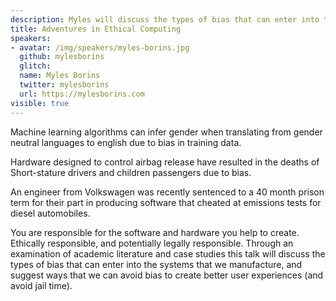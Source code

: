 ```yaml
---
description: Myles will discuss the types of bias that can enter into the systems that we build and suggest ways to avoid bias, create better user experiences, and avoid jail time.
title: Adventures in Ethical Computing
speakers:
- avatar: /img/speakers/myles-borins.jpg
  github: mylesborins
  glitch:
  name: Myles Borins
  twitter: mylesborins
  url: https://mylesborins.com
visible: true
---
```


Machine learning algorithms can infer gender when translating from gender neutral languages to english due to bias in training data.

Hardware designed to control airbag release have resulted in the deaths of Short-stature drivers and children passengers due to bias.

An engineer from Volkswagen was recently sentenced to a 40 month prison term for their part in producing software that cheated at emissions tests for diesel automobiles.

You are responsible for the software and hardware you help to create. Ethically responsible, and potentially legally responsible. Through an examination of academic literature and case studies this talk will discuss the types of bias that can enter into the systems that we manufacture, and suggest ways that we can avoid bias to create better user experiences (and avoid jail time).
